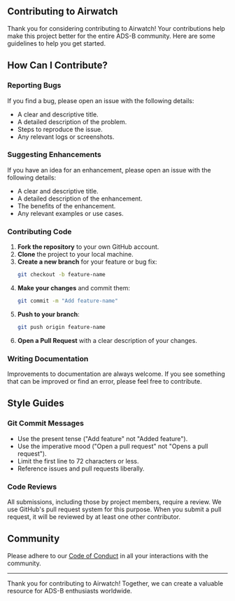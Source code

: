 ## Contributing to Airwatch

Thank you for considering contributing to Airwatch! Your contributions help make this project better for the entire ADS-B community. Here are some guidelines to help you get started.

## How Can I Contribute?

### Reporting Bugs

If you find a bug, please open an issue with the following details:

- A clear and descriptive title.
- A detailed description of the problem.
- Steps to reproduce the issue.
- Any relevant logs or screenshots.

### Suggesting Enhancements

If you have an idea for an enhancement, please open an issue with the following details:

- A clear and descriptive title.
- A detailed description of the enhancement.
- The benefits of the enhancement.
- Any relevant examples or use cases.

### Contributing Code

1. **Fork the repository** to your own GitHub account.
2. **Clone** the project to your local machine.
3. **Create a new branch** for your feature or bug fix:
    ```bash
    git checkout -b feature-name
    ```
4. **Make your changes** and commit them:
    ```bash
    git commit -m "Add feature-name"
    ```
5. **Push to your branch**:
    ```bash
    git push origin feature-name
    ```
6. **Open a Pull Request** with a clear description of your changes.

### Writing Documentation

Improvements to documentation are always welcome. If you see something that can be improved or find an error, please feel free to contribute.

## Style Guides

### Git Commit Messages

- Use the present tense ("Add feature" not "Added feature").
- Use the imperative mood ("Open a pull request" not "Opens a pull request").
- Limit the first line to 72 characters or less.
- Reference issues and pull requests liberally.

### Code Reviews

All submissions, including those by project members, require a review. We use GitHub's pull request system for this purpose. When you submit a pull request, it will be reviewed by at least one other contributor.

## Community

Please adhere to our [Code of Conduct](CODE_OF_CONDUCT.md) in all your interactions with the community.

---

Thank you for contributing to Airwatch! Together, we can create a valuable resource for ADS-B enthusiasts worldwide.
